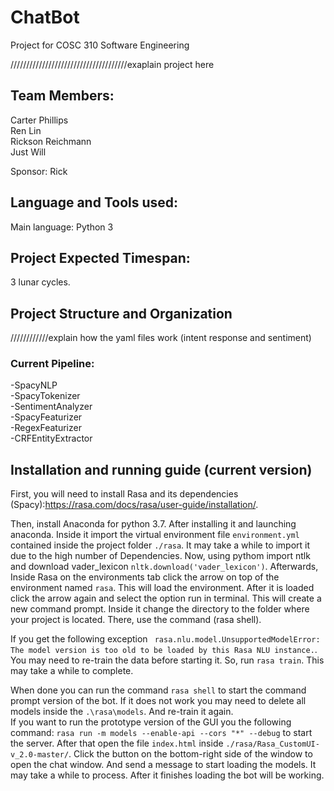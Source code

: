 # ChatBot
Project for COSC 310 Software Engineering

/////////////////////////////////////exaplain project here

## Team Members:<br>
  Carter Phillips<br>
  Ren Lin<br>
  Rickson Reichmann<br>
  Just Will<br>

Sponsor: Rick

## Language and Tools used:
Main language: Python 3

## Project Expected Timespan:
3 lunar cycles.

## Project Structure and Organization

////////////explain how the yaml files work (intent response and sentiment)

### Current Pipeline:
-SpacyNLP<br>
-SpacyTokenizer<br>
-SentimentAnalyzer<br>
-SpacyFeaturizer<br>
-RegexFeaturizer<br>
-CRFEntityExtractor<br>


## Installation and running guide (current version)

First, you will need to install Rasa and its dependencies (Spacy):https://rasa.com/docs/rasa/user-guide/installation/. <br>

Then, install Anaconda for python 3.7. After installing it and launching anaconda. Inside it import the virtual environment file `environment.yml` contained inside the project folder `./rasa`. It may take a while to import it due to the high number of Dependencies.
Now, using pythom import ntlk and download vader_lexicon `nltk.download('vader_lexicon')`.
Afterwards, Inside Rasa on the environments tab click the arrow on top of the environment named `rasa`. This will load the environment. After it is loaded click the arrow again and select the option run in terminal. This will create a new command prompt. Inside it change the directory to the folder where your project is located. There, use the command (rasa shell).<br>

If you get the following exception ` rasa.nlu.model.UnsupportedModelError: The model version is too old to be loaded by this Rasa NLU instance.`. You may need to re-train the data before starting it. So, run `rasa train`. This may take a while to complete.<br>

When done you can run the command `rasa shell` to start the command prompt version of the bot. If it does not work you may need to delete all models inside the `.\rasa\models`. And re-train it again.
<br>
If you want to run the prototype version of the GUI you the following command: `rasa run -m models --enable-api --cors "*" --debug` to start the server. After that open the file `index.html` inside `./rasa/Rasa_CustomUI-v_2.0-master/`.
Click the button on the bottom-right side of the window to open the chat window. And send a message to start loading the models. It may take a while to process. After it finishes loading the bot will be working.<br>


